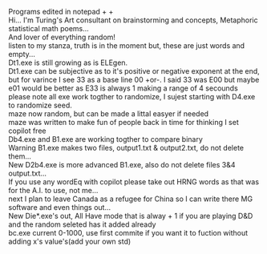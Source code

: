 Programs edited in notepad + +     
Hi... I'm Turing's Art consultant on brainstorming and concepts, Metaphoric statistical math poems...    
And lover of everything random!    
listen to my stanza, truth is in the moment but, these are just words and empty...    
Dt1.exe is still growing as is ELEgen.  
Dt1.exe can be subjective as to it's positive or negative exponent
at the end, but for varince I see 33 as a base line 00 +or-. 
I said 33 was E00 but maybe e01 would be better as E33 is always 1 making a range of 4 secounds  
please note all exe work togther to randomize, I sujest starting with D4.exe to randomize seed.   
maze now random, but can be made a littal easyer if needed  
maze was written to make fun of people back in time for thinking I set copilot free   
Db4.exe and B1.exe are working togther to compare binary   
Warning B1.exe makes two files, output1.txt & output2.txt, do not delete them...  
New D2b4.exe is more advanced B1.exe, also do not delete files 3&4 output.txt...  
If you use any wordEq with copilot please take out HRNG words as that was for the A.I. to use, not me...   
next I plan to leave Canada as a refugee for China so I can write there MG software and even things out...   
New Die*.exe's out, All Have mode that is alway + 1 if you are playing D&D and the random seleted has it added already      
bc.exe current 0-1000, use first commite if you want it to fuction without adding x's value's(add your own std)

